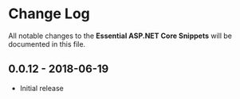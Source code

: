 # Change Log

All notable changes to the **Essential ASP.NET Core Snippets** will be documented in this file.

## 0.0.12 - 2018-06-19

* Initial release
